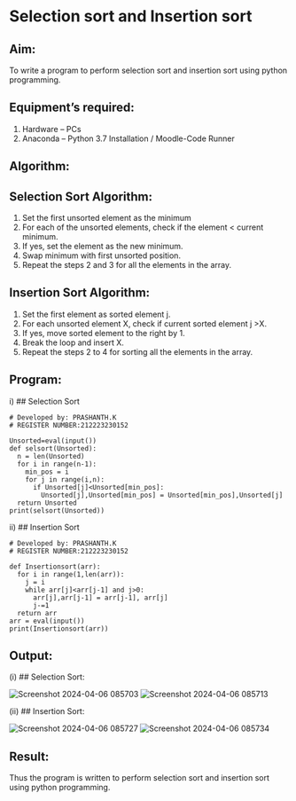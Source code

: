 # Selection sort and Insertion sort
## Aim:
To write a program to perform selection sort and insertion sort using python programming.
## Equipment’s required:
1.	Hardware – PCs
2.	Anaconda – Python 3.7 Installation / Moodle-Code Runner
## Algorithm:
## Selection Sort Algorithm:
1.	Set the first unsorted element as the minimum
2.	For each of the unsorted elements, check if the element < current minimum.
3.	If yes, set the element as the new minimum.
4.	Swap minimum with first unsorted position.
5.	Repeat the steps 2 and 3 for all the elements in the array.
## Insertion Sort Algorithm:
1.	Set the first element as sorted element j.
2.	For each unsorted element X, check if current sorted element j >X.
3.	If yes, move sorted element to the right by 1.
4.	Break the loop and insert X.
5.	Repeat the steps 2 to 4 for sorting all the elements in the array.
## Program:
i)	## Selection Sort
```
# Developed by: PRASHANTH.K
# REGISTER NUMBER:212223230152

Unsorted=eval(input())
def selsort(Unsorted):
  n = len(Unsorted)
  for i in range(n-1):
    min_pos = i
    for j in range(i,n):
      if Unsorted[j]<Unsorted[min_pos]:
        Unsorted[j],Unsorted[min_pos] = Unsorted[min_pos],Unsorted[j]
  return Unsorted
print(selsort(Unsorted))

```
ii)	## Insertion Sort
```
# Developed by: PRASHANTH.K
# REGISTER NUMBER:212223230152

def Insertionsort(arr):
  for i in range(1,len(arr)):
    j = i
    while arr[j]<arr[j-1] and j>0:
      arr[j],arr[j-1] = arr[j-1], arr[j]
      j-=1
  return arr
arr = eval(input())
print(Insertionsort(arr))

```

## Output:
(i) ## Selection Sort:

![Screenshot 2024-04-06 085703](https://github.com/PRASHANTHRATHI/Sorting-Algorithms/assets/145743120/91fbc8f1-ad27-43f3-be9d-068730c09a30)
![Screenshot 2024-04-06 085713](https://github.com/PRASHANTHRATHI/Sorting-Algorithms/assets/145743120/d9323787-d0e1-4736-81cb-30805fea9d25)


(ii) ## Insertion Sort:

![Screenshot 2024-04-06 085727](https://github.com/PRASHANTHRATHI/Sorting-Algorithms/assets/145743120/c7184e76-ce39-422b-926a-fcae740d6e95)
![Screenshot 2024-04-06 085734](https://github.com/PRASHANTHRATHI/Sorting-Algorithms/assets/145743120/c47e2047-728e-476c-9c3f-3ac367544074)





## Result:
Thus the program is written to perform selection sort and insertion sort using python programming.
